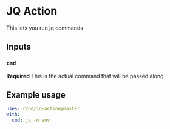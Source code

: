 # JQ Action

This lets you run jq commands


## Inputs
### `cmd`
**Required** This is the actual command that will be passed along

## Example usage

```yaml
uses: r26d/jq-action@master
with:
  cmd: jq -n env

```
